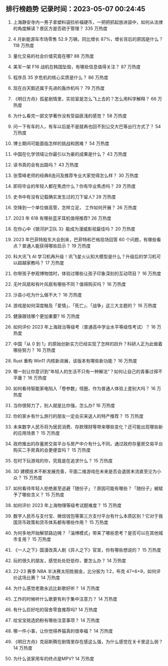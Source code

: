 
## 排行榜趋势 记录时间：2023-05-07 00:24:45
  
  1. 上海静安寺内一男子拿塑料袋捡祈福硬币，一把把抓起放进袋中，如何从法律的角度解读？景区方是否疏于管理？ 335 万热度
    
  2. 4 月新能源车市场零售 52.9 万辆，同比增长 87%，增长背后的原因是什么？ 118 万热度
    
  3. 量化交易的社会价值究竟在哪? 88 万热度
    
  4. 美军一架 F16 战机在韩国坠毁，有哪些信息值得关注？ 87 万热度
    
  5. 程序员 35 岁危机的核心实质是什么？ 86 万热度
    
  6. 现在白天鹅还属于先进的轰炸机吗？ 79 万热度
    
  7. 《明日方舟》孤星剧情里，实验室是怎么飞上去的？怎么用科学解释？ 66 万热度
    
  8. 为什么看完一部文学著作没有受益匪浅的感觉？ 58 万热度
    
  9. 问一下有车的人，有车以后是不是就再也回不到公交大巴等出行方式了？ 54 万热度
    
  10. 博士期间可能面临怎样的挑战和困难？ 54 万热度
    
  11. 中国在化学领域让你最引以为豪的成果是什么？ 43 万热度
    
  12. 读书真的会有出路吗？ 43 万热度
    
  13. 张雪峰老师的经典8连问及推荐专业大家觉得怎么样？ 30 万热度
    
  14. 即将毕业的年轻人都在焦虑什么？你有毕业焦虑吗？ 29 万热度
    
  15. 史书中有没有记载确实发生过的刀下留人? 28 万热度
    
  16. 空降到一个单位做高管，怎样立足， 工作如何开展？ 26 万热度
    
  17. 2023 年 618 有哪些蓝牙耳机值得推荐? 26 万热度
    
  18. 在你心中《银河护卫队 3》能成为漫威影视最佳吗？ 20 万热度
    
  19. 2023 年巴菲特股东大会到来，巴菲特和芒格现场回答 60 个问题，有哪些看点？普通人能获得哪些启示？ 19 万热度
    
  20. 科大讯飞 AI 学习机再升级！讯飞星火认知大模型是什么？升级后的学习机可以超越家教吗？ 17 万热度
    
  21. 你带孩子参观博物馆时，体验过哪些让孩子印象深刻的互动项目？ 16 万热度
    
  22. 无叶风扇和有叶风扇有哪些不同？值得购买吗？ 16 万热度
    
  23. 沙县小吃为什么做不大？ 16 万热度
    
  24. 游戏是如何深度触及「爱情」、「死亡」、「战争」这三大主题的？ 16 万热度
    
  25. 健康跟钱哪个更加重要? 16 万热度
    
  26. 如何评价 2023 年上海政治等级考（普通高中学业水平等级性考试）？ 16 万热度
    
  27. 中国「从 0 到 1」的原始创新实力已经实现了怎样的跃升？科研人正为此做着哪些努力？ 16 万热度
    
  28. Rust 重构 Win11 内核新进展，该版本有哪些新功能？ 16 万热度
    
  29. 哪一刻让你意识到“年轻人的生活不只有一种解法”？如何让自己的青春过得不平庸？ 16 万热度
    
  30. 如何看待智能家电陷入「卷参数」怪圈，作为普通人体验上差别大吗？ 16 万热度
    
  31. 当你很努力了，别人就是比你强，怎么办? 16 万热度
    
  32. 你的家乡有什么旅行的朋友一定会买来送人的特产推荐？ 15 万热度
    
  33. 未来数字人民币将为居民消费、存款理财等带来哪些变化？还可能出现哪些新的应用场景？ 15 万热度
    
  34. 政府推出的存量房交易平台与房产中介有什么不同，通过政府存量房交易平台购买二手房真的会更便宜吗？ 15 万热度
    
  35. 在时下玩游戏的你，究竟是在追求什么？ 15 万热度
    
  36. 3D 建模技术不断发展完善，平面二维游戏在未来是否会退居末流直至沦为小众？ 15 万热度
    
  37. 如何看待年轻人拒绝甚至逃避「随份子」？原因可能有哪些？「随份子」被赋予了哪些含义？ 15 万热度
    
  38. 如何评价 2023 年上海物理等级考试题难度？ 15 万热度
    
  39. 数字人民币与支付宝、微信钱包等第三方支付平台有什么本质区别？它对于我国货币政策和货币体系都有哪些作用？ 15 万热度
    
  40. 为何多地开始解禁路边摊？「淄博模式」带来了哪些思考？是否可以在其他城市复用？ 15 万热度
    
  41. 《一人之下》国漫改真人剧《异人之下》官宣，你有哪些想说的？ 15 万热度
    
  42. 玩的很久的朋友，感觉处处贬低你，要怎么办？ 14 万热度
    
  43. 22-23 赛季 NBA 半决赛太阳胜掘金，比分扳为 1:2，布克 47+6+9，如何评价这场比赛？ 14 万热度
    
  44. 为什么感觉老歌永远比新歌好听？ 14 万热度
    
  45. 工作的时候听什么歌更有利于集中注意力？ 14 万热度
    
  46. 有什么巨好吃的宿舍零食推荐吗? 14 万热度
    
  47. 给宝宝挑选奶粉有哪些注意事项？ 14 万热度
    
  48. 哪一件小事，让你觉得养猫真的很幸福？ 14 万热度
    
  49. 《明日方舟》克丽斯腾在剧情里存在感这么强，为什么感觉在关卡里这么弱？ 14 万热度
    
  50. 为什么说家用车的终点是MPV? 14 万热度
    